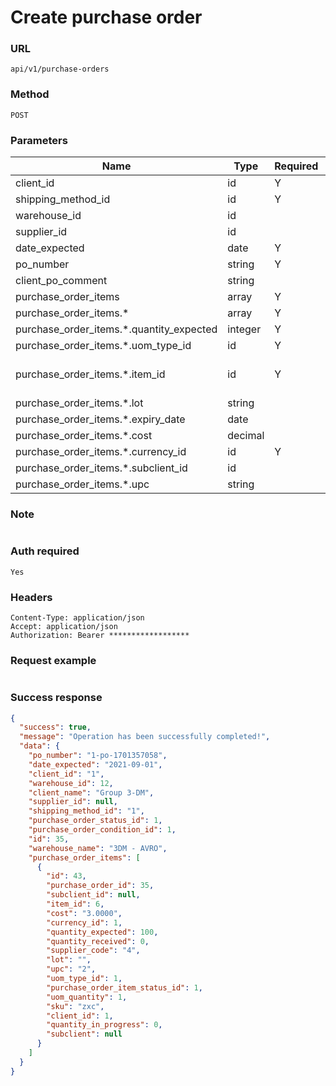 # Create purchase order

### URL

```text
api/v1/purchase-orders
```

### Method

```text
POST
```

### Parameters

| Name                                     | Type    | Required | Default | Description                               |
|------------------------------------------|---------|----------|---------|-------------------------------------------|
| client_id                                | id      | Y        |         |                                           |
| shipping_method_id                       | id      | Y        |         | [APIs](../Others/get_shipping_methods.md) |
| warehouse_id                             | id      |          |         | [APIs](../Others/get_warehouses.md)       |
| supplier_id                              | id      |          |         | [APIs](../Others/get_suppliers.md)        |
| date_expected                            | date    | Y        |         |                                           |
| po_number                                | string  | Y        |         | unique                                    |
| client_po_comment                        | string  |          |         |                                           |
| purchase_order_items                     | array   | Y        |         |                                           |
| purchase_order_items.*                   | array   | Y        |         |                                           |
| purchase_order_items.*.quantity_expected | integer | Y        |         |                                           |
| purchase_order_items.*.uom_type_id       | id      | Y        |         | [APIs](../Others/get_uom_types.md)        |
| purchase_order_items.*.item_id           | id      | Y        |         | unique with lot & expiry date             |
| purchase_order_items.*.lot               | string  |          |         |                                           |
| purchase_order_items.*.expiry_date       | date    |          |         |                                           |
| purchase_order_items.*.cost              | decimal |          |         |                                           |
| purchase_order_items.*.currency_id       | id      | Y        |         | [APIs](../Others/get_currencies.md)       |
| purchase_order_items.*.subclient_id      | id      |          |         |                                           |
| purchase_order_items.*.upc               | string  |          |         |                                           |

### Note

```text

```

### Auth required

```text
Yes
```

### Headers

```text
Content-Type: application/json
Accept: application/json
Authorization: Bearer ******************
```

### Request example

```json

```

### Success response

```json
{
  "success": true,
  "message": "Operation has been successfully completed!",
  "data": {
    "po_number": "1-po-1701357058",
    "date_expected": "2021-09-01",
    "client_id": "1",
    "warehouse_id": 12,
    "client_name": "Group 3-DM",
    "supplier_id": null,
    "shipping_method_id": "1",
    "purchase_order_status_id": 1,
    "purchase_order_condition_id": 1,
    "id": 35,
    "warehouse_name": "3DM - AVRO",
    "purchase_order_items": [
      {
        "id": 43,
        "purchase_order_id": 35,
        "subclient_id": null,
        "item_id": 6,
        "cost": "3.0000",
        "currency_id": 1,
        "quantity_expected": 100,
        "quantity_received": 0,
        "supplier_code": "4",
        "lot": "",
        "upc": "2",
        "uom_type_id": 1,
        "purchase_order_item_status_id": 1,
        "uom_quantity": 1,
        "sku": "zxc",
        "client_id": 1,
        "quantity_in_progress": 0,
        "subclient": null
      }
    ]
  }
}
```